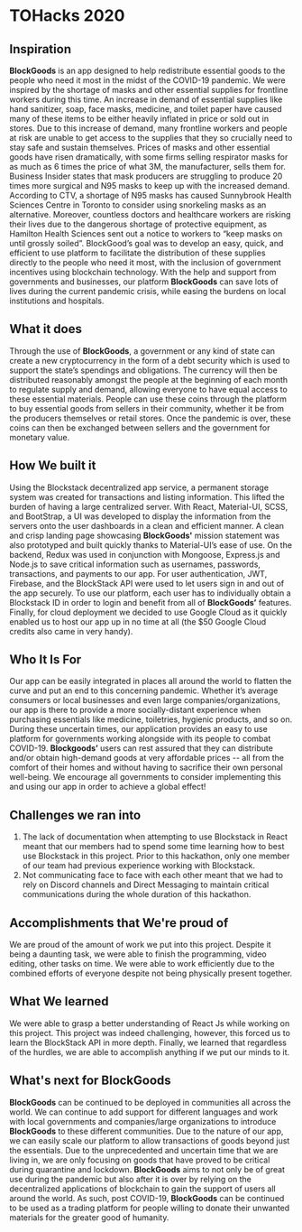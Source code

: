 # TOHacks 2020

## Inspiration
**BlockGoods** is an app designed to help redistribute essential goods to the people who need it most in the midst of the COVID-19 pandemic. We were inspired by the shortage of masks and other essential supplies for frontline workers during this time. An increase in demand of essential supplies like hand sanitizer, soap, face masks, medicine, and toilet paper have caused many of these items to be either heavily inflated in price or sold out in stores. Due to this increase of demand, many frontline workers and people at risk are unable to get access to the supplies that they so crucially need to stay safe and sustain themselves. Prices of masks and other essential goods have risen dramatically, with some firms selling respirator masks for as much as 6 times the price of what 3M, the manufacturer, sells them for. Business Insider states that mask producers are struggling to produce 20 times more surgical and N95 masks to keep up with the increased demand. According to CTV, a shortage of N95 masks has caused Sunnybrook Health Sciences Centre in Toronto to consider using snorkeling masks as an alternative. Moreover, countless doctors and healthcare workers are risking their lives due to the dangerous shortage of protective equipment, as Hamilton Health Sciences sent out a notice to workers to “keep masks on until grossly soiled”. BlockGood’s goal was to develop an easy, quick, and efficient to use platform to facilitate the distribution of these supplies directly to the people who need it most, with the inclusion of government incentives using blockchain technology. With the help and support from governments and businesses, our platform **BlockGoods** can save lots of lives during the current pandemic crisis, while easing the burdens on local institutions and hospitals.

## What it does
Through the use of **BlockGoods**, a government or any kind of state can create a new cryptocurrency in the form of a debt security which is used to support the state’s spendings and obligations. The currency will then be distributed reasonably amongst the people at the beginning of each month to regulate supply and demand, allowing everyone to have equal access to these essential materials. People can use these coins through the platform to buy essential goods from sellers in their community, whether it be from the producers themselves or retail stores. Once the pandemic is over, these coins can then be exchanged between sellers and the government for monetary value. 

## How We built it
Using the Blockstack decentralized app service, a permanent storage system was created for transactions and listing information. This lifted the burden of having a large centralized server. With React, Material-UI, SCSS, and BootStrap, a UI was developed to display the information from the servers onto the user dashboards in a clean and efficient manner. A clean and crisp landing page showcasing **BlockGoods'** mission statement was also prototyped and built quickly thanks to Material-UI’s ease of use. On the backend, Redux was used in conjunction with Mongoose, Express.js and Node.js to save critical information such as usernames, passwords, transactions, and payments to our app. For user authentication, JWT, Firebase, and the BlockStack API were used to let users sign in and out of the app securely. To use our platform, each user has to individually obtain a Blockstack ID in order to login and benefit from all of **BlockGoods’** features. Finally, for cloud deployment we decided to use Google Cloud as it quickly enabled us to host our app up in no time at all (the $50 Google Cloud credits also came in very handy).

## Who It Is For
Our app can be easily integrated in places all around the world to flatten the curve and put an end to this concerning pandemic. Whether it’s average consumers or local businesses and even large companies/organizations, our app is there to provide a more socially-distant experience when purchasing essentials like medicine, toiletries, hygienic products, and so on. During these uncertain times, our application provides an easy to use platform for governments working alongside with its people to combat COVID-19. **Blockgoods’** users can rest assured that they can distribute and/or obtain high-demand goods at very affordable prices -- all from the comfort of their homes and without having to sacrifice their own personal well-being. We encourage all governments to consider implementing this and using our app in order to achieve a global effect!

## Challenges we ran into
1. The lack of documentation when attempting to use Blockstack in React meant that our members had to spend some time learning how to best use Blockstack in this project. Prior to this hackathon, only one member of our team had previous experience working with Blockstack.
2. Not communicating face to face with each other meant that we had to rely on Discord channels and Direct Messaging to maintain critical communications during the whole duration of this hackathon.

## Accomplishments that We're proud of
We are proud of the amount of work we put into this project. Despite it being a daunting task, we were able to finish the programming, video editing, other tasks on time. We were able to work efficiently due to the combined efforts of everyone despite not being physically present together.

## What We learned
We were able to grasp a better understanding of React Js while working on this project. This project was indeed challenging, however, this forced us to learn the BlockStack API in more depth. Finally, we learned that regardless of the hurdles, we are able to accomplish anything if we put our minds to it.

## What's next for BlockGoods
**BlockGoods** can be continued to be deployed in communities all across the world. We can continue to add support for different languages and work with local governments and companies/large organizations to introduce **BlockGoods** to these different communities. Due to the nature of our app, we can easily scale our platform to allow transactions of goods beyond just the essentials. Due to the unprecedented and uncertain time that we are living in, we are only focusing on goods that have proved to be critical during quarantine and lockdown. **BlockGoods** aims to not only be of great use during the pandemic but also after it is over by relying on the decentralized applications of blockchain to gain the support of users all around the world. As such, post COVID-19, **BlockGoods** can be continued to be used as a trading platform for people willing to donate their unwanted materials for the greater good of humanity.
